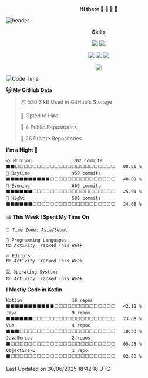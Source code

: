 <p align="center" display="inline-block">
  <Strong> Hi there 👋 👋 👋 👋 </Strong>
 </p>
 

![header](https://capsule-render.vercel.app/api?type=waving&color=gradient&height=250&text=SeoKang's%20Github&fontAlignY=30&animation=fadeIn&desc=App%20Developer&descAlignY=60&descSize=30&fontColor=FFFFFF)

<p align="center" display="inline-block">
  <Strong> Skills </Strong>
 </p>
 
<p align="center" display="inline-block">
  <img src="https://img.shields.io/badge/Android-3DDC84?style=flat-square&logo=Android&logoColor=white"/>
  <img src="https://img.shields.io/badge/iOS-000000?style=flat-square&logo=iOS&logoColor=white"/>
</p>

<p align="center" display="inline-block">
  <img src="https://img.shields.io/badge/Java-007396?style=flat-square&logo=Java&logoColor=white"/>
  <img src="https://img.shields.io/badge/Kotlin-0095D5?style=flat-square&logo=Kotlin&logoColor=white"/> 
  <img src="https://img.shields.io/badge/Swift-FA7343?style=flat-square&logo=Swift&logoColor=white"/>
</p>

<p align="center" display="inline-block">
   <a href="https://wakatime.com/@94266bf1-379b-4927-b1c5-de25883fe04c">
    <img src="https://wakatime.com/badge/user/94266bf1-379b-4927-b1c5-de25883fe04c.svg"/>
  </a>
</p>

<!--START_SECTION:waka-->
![Code Time](http://img.shields.io/badge/Code%20Time-1%2C288%20hrs%2057%20mins-blue)

**🐱 My GitHub Data** 

> 📦 530.3 kB Used in GitHub's Storage 
 > 
> 💼 Opted to Hire
 > 
> 📜 4 Public Repositories 
 > 
> 🔑 26 Private Repositories 
 > 
**I'm a Night 🦉** 

```text
🌞 Morning                202 commits         ⬛⬛⬜⬜⬜⬜⬜⬜⬜⬜⬜⬜⬜⬜⬜⬜⬜⬜⬜⬜⬜⬜⬜⬜⬜   08.60 % 
🌆 Daytime                959 commits         ⬛⬛⬛⬛⬛⬛⬛⬛⬛⬛⬜⬜⬜⬜⬜⬜⬜⬜⬜⬜⬜⬜⬜⬜⬜   40.81 % 
🌃 Evening                609 commits         ⬛⬛⬛⬛⬛⬛⬜⬜⬜⬜⬜⬜⬜⬜⬜⬜⬜⬜⬜⬜⬜⬜⬜⬜⬜   25.91 % 
🌙 Night                  580 commits         ⬛⬛⬛⬛⬛⬛⬜⬜⬜⬜⬜⬜⬜⬜⬜⬜⬜⬜⬜⬜⬜⬜⬜⬜⬜   24.68 % 
```


📊 **This Week I Spent My Time On** 

```text
🕑︎ Time Zone: Asia/Seoul

💬 Programming Languages: 
No Activity Tracked This Week

🔥 Editors: 
No Activity Tracked This Week

💻 Operating System: 
No Activity Tracked This Week
```

**I Mostly Code in Kotlin** 

```text
Kotlin                   16 repos            ⬛⬛⬛⬛⬛⬛⬛⬛⬛⬛⬛⬜⬜⬜⬜⬜⬜⬜⬜⬜⬜⬜⬜⬜⬜   42.11 % 
Java                     9 repos             ⬛⬛⬛⬛⬛⬛⬜⬜⬜⬜⬜⬜⬜⬜⬜⬜⬜⬜⬜⬜⬜⬜⬜⬜⬜   23.68 % 
Vue                      4 repos             ⬛⬛⬛⬜⬜⬜⬜⬜⬜⬜⬜⬜⬜⬜⬜⬜⬜⬜⬜⬜⬜⬜⬜⬜⬜   10.53 % 
JavaScript               2 repos             ⬛⬜⬜⬜⬜⬜⬜⬜⬜⬜⬜⬜⬜⬜⬜⬜⬜⬜⬜⬜⬜⬜⬜⬜⬜   05.26 % 
Objective-C              1 repo              ⬛⬜⬜⬜⬜⬜⬜⬜⬜⬜⬜⬜⬜⬜⬜⬜⬜⬜⬜⬜⬜⬜⬜⬜⬜   02.63 % 
```




 Last Updated on 30/06/2025 18:42:18 UTC
<!--END_SECTION:waka-->

<!--
**Seokang/Seokang** is a ✨ _special_ ✨ repository because its `README.md` (this file) appears on your GitHub profile.

Here are some ideas to get you started:

- 🔭 I’m currently working on ...
- 🌱 I’m currently learning ...
- 👯 I’m looking to collaborate on ...
- 🤔 I’m looking for help with ...
- 💬 Ask me about ...
- 📫 How to reach me: ...
- 😄 Pronouns: ...
- ⚡ Fun fact: ...
-->
